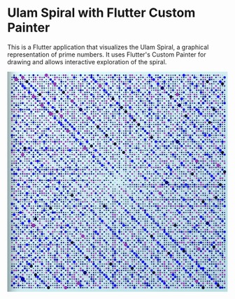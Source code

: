 # Ulam Spiral with Flutter Custom Painter

This is a Flutter application that visualizes the Ulam Spiral, a graphical representation of prime numbers. It uses Flutter's Custom Painter for drawing and allows interactive exploration of the spiral.

![Result](https://github.com/Pierre-Monier/ulam_spiral/blob/master/docs/generated.png)

